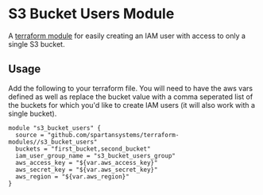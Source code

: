 # S3 Bucket Users Module

A [terraform module](https://www.terraform.io/docs/modules/usage.html) for
easily creating an IAM user with access to only a single S3 bucket.

## Usage

Add the following to your terraform file. You will need to have the aws vars
defined as well as replace the bucket value with a comma seperated list of the
buckets for which you'd like to create IAM users (it will also work with a
single bucket).

```hcl
module "s3_bucket_users" {
  source = "github.com/spartansystems/terraform-modules//s3_bucket_users"
  buckets = "first_bucket,second_bucket"
  iam_user_group_name = "s3_bucket_users_group"
  aws_access_key = "${var.aws_access_key}"
  aws_secret_key = "${var.aws_secret_key}"
  aws_region = "${var.aws_region}"
}
```
